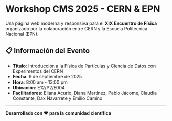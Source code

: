 # Workshop CMS 2025 - CERN & EPN

Una página web moderna y responsiva para el **XIX Encuentro de Física** organizado por la colaboración entre CERN y la Escuela Politécnica Nacional (EPN).

## 📋 Información del Evento

- **Título**: Introducción a la Física de Partículas y Ciencia de Datos con Experimentos del CERN
- **Fecha**: 9 de septiembre de 2025
- **Hora**: 8:00 am - 13:00 pm
- **Ubicación**: E12/P2/E004
- **Facilitadores**: Eliana Acurio, Diana Martínez, Pablo Jácome, Claudia Constante, Dax Navarrete y Emilio Camino

---

**Desarrollado con ❤️ para la comunidad científica**